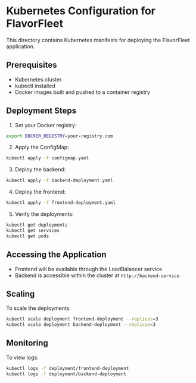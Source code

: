# Kubernetes Configuration for FlavorFleet

This directory contains Kubernetes manifests for deploying the FlavorFleet application.

## Prerequisites

- Kubernetes cluster
- kubectl installed
- Docker images built and pushed to a container registry

## Deployment Steps

1. Set your Docker registry:

```bash
export DOCKER_REGISTRY=your-registry.com
```

2. Apply the ConfigMap:

```bash
kubectl apply -f configmap.yaml
```

3. Deploy the backend:

```bash
kubectl apply -f backend-deployment.yaml
```

4. Deploy the frontend:

```bash
kubectl apply -f frontend-deployment.yaml
```

5. Verify the deployments:

```bash
kubectl get deployments
kubectl get services
kubectl get pods
```

## Accessing the Application

- Frontend will be available through the LoadBalancer service
- Backend is accessible within the cluster at `http://backend-service`

## Scaling

To scale the deployments:

```bash
kubectl scale deployment frontend-deployment --replicas=3
kubectl scale deployment backend-deployment --replicas=3
```

## Monitoring

To view logs:

```bash
kubectl logs -f deployment/frontend-deployment
kubectl logs -f deployment/backend-deployment
```
